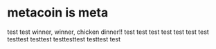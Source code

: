 # metacoin is meta

test
test
winner, winner, chicken dinner!!
test
test
test
test
test
test
test
testtest
testtest
testtesttest
testtest
test
